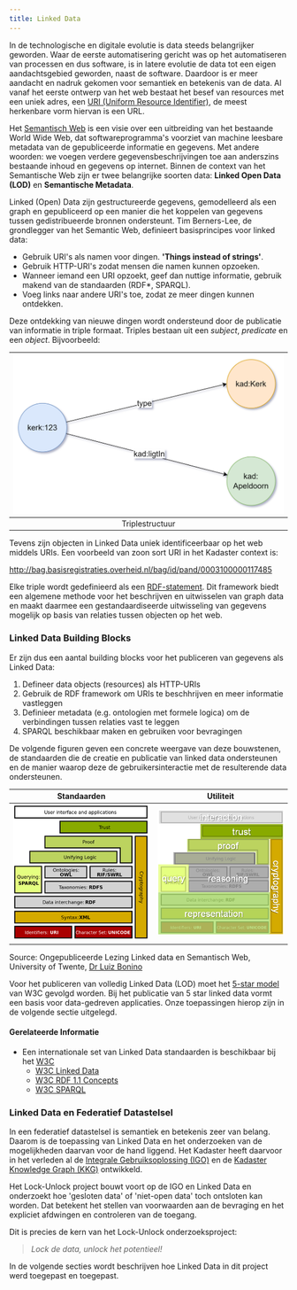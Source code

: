 ```yaml
---
title: Linked Data
---
```

In de technologische en digitale evolutie is data steeds belangrijker geworden. Waar de eerste automatisering gericht was op het automatiseren van processen en dus software, is in latere evolutie de data tot een eigen aandachtsgebied geworden, naast de software. Daardoor is er meer aandacht en nadruk gekomen voor semantiek en betekenis van de data. Al vanaf het eerste ontwerp van het web bestaat het besef van resources met een uniek adres, een <a href="https://nl.wikipedia.org/wiki/Uniform_resource_identifier" target="_blank">URI (Uniform Resource Identifier)</a>, de meest herkenbare vorm hiervan is een URL. 

Het [Semantisch Web](https://nl.wikipedia.org/wiki/Semantisch_web) is een visie over een uitbreiding van het bestaande World Wide Web, dat softwareprogramma's voorziet van machine leesbare metadata van de gepubliceerde informatie en gegevens. Met andere woorden: we voegen verdere gegevensbeschrijvingen toe aan anderszins bestaande inhoud en gegevens op internet. Binnen de context van het Semantische Web zijn er twee belangrijke soorten data: **Linked Open Data (LOD)** en **Semantische Metadata**.

Linked (Open) Data zijn gestructureerde gegevens, gemodelleerd als een graph en gepubliceerd op een manier die het koppelen van gegevens tussen gedistribueerde bronnen ondersteunt. Tim Berners-Lee, de grondlegger van het Semantic Web, definieert basisprincipes voor linked data:

- Gebruik URI's als namen voor dingen. **'Things instead of strings'**.
- Gebruik HTTP-URI's zodat mensen die namen kunnen opzoeken.
- Wanneer iemand een URI opzoekt, geef dan nuttige informatie, gebruik makend van de standaarden (RDF*, SPARQL).
- Voeg links naar andere URI's toe, zodat ze meer dingen kunnen ontdekken.

Deze ontdekking van nieuwe dingen wordt ondersteund door de publicatie van informatie in triple formaat. Triples bestaan uit een _subject_, _predicate_ en een _object_. Bijvoorbeeld: 

|![triplestructuur](images/triple.png)|
|:-:|
| Triplestructuur|

Tevens zijn objecten in Linked Data uniek identificeerbaar op het web middels URIs. Een voorbeeld van zoon sort URI in het Kadaster context is: 

<a href=http://bag.basisregistraties.overheid.nl/bag/id/pand/0003100000117485>http://bag.basisregistraties.overheid.nl/bag/id/pand/0003100000117485</a> 

Elke triple wordt gedefinieerd als een [RDF-statement](https://nl.wikipedia.org/wiki/Resource_Description_Framework). Dit framework biedt een algemene methode voor het beschrijven en uitwisselen van graph data en maakt daarmee een gestandaardiseerde uitwisseling van gegevens mogelijk op basis van relaties tussen objecten op het web. 

### Linked Data Building Blocks 
Er zijn dus een aantal building blocks voor het publiceren van gegevens als Linked Data:

1. Defineer data objects (resources) als HTTP-URIs
2. Gebruik de RDF framework om URIs te beschhrijven en meer informatie vastleggen
3. Definieer metadata (e.g. ontologien met formele logica) om de verbindingen tussen relaties vast te leggen
4. SPARQL beschikbaar maken en gebruiken voor bevragingen

De volgende figuren geven een concrete weergave van deze bouwstenen, de standaarden die de creatie en publicatie van linked data ondersteunen en de manier waarop deze de gebruikersinteractie met de resulterende data ondersteunen.

| **Standaarden** | **Utiliteit** |
|:-:|:-:|
|![building block linked data](images/theoretical-context-semantics.png)|![building block linked data](images/theoretical-context-semantics-2.png)|

Source: Ongepubliceerde Lezing Linked data en Semantisch Web, University of Twente, [Dr Luiz Bonino](https://people.utwente.nl/l.o.boninodasilvasantos)

Voor het publiceren van volledig Linked Data (LOD) moet het [5-star model](https://www.w3.org/2011/gld/wiki/5_Star_Linked_Data) van W3C gevolgd worden. Bij het publicatie van 5 star linked data vormt een basis voor data-gedreven applicaties. Onze toepassingen hierop zijn in de volgende sectie uitgelegd. 

#### Gerelateerde Informatie
- Een internationale set van Linked Data standaarden is beschikbaar bij het [W3C](https://www.w3.org/)
    - <a href="https://www.w3.org/wiki/LinkedData" target="_blank">W3C Linked Data</a>
    - <a href="https://www.w3.org/TR/rdf11-concepts/" target="_blank">W3C RDF 1.1 Concepts</a>
    - <a href="https://www.w3.org/TR/sparql11-query/" target="_blank">W3C SPARQL</a>

### Linked Data en Federatief Datastelsel
In een federatief datastelsel is semantiek en betekenis zeer van belang. Daarom is de toepassing van Linked Data en het onderzoeken van de mogelijkheden daarvan voor de hand liggend. Het Kadaster heeft daarvoor in het verleden al de <a href="https://labs.kadaster.nl/cases/integralegebruiksoplossing" target="_blank">Integrale Gebruiksoplossing (IGO)</a> en de <a href="https://labs.kadaster.nl/thema/Knowledge_graph" target="_blank">Kadaster Knowledge Graph (KKG)</a> ontwikkeld.

Het Lock-Unlock project bouwt voort op de IGO en Linked Data en onderzoekt hoe 'gesloten data' of 'niet-open data' toch ontsloten kan worden. Dat betekent het stellen van voorwaarden aan de bevraging en het expliciet afdwingen en controleren van de toegang. 

Dit is precies de kern van het Lock-Unlock onderzoeksproject: 
> _Lock de data, unlock het potentieel!_

In de volgende secties wordt beschrijven hoe Linked Data in dit project werd toegepast en toegepast.















